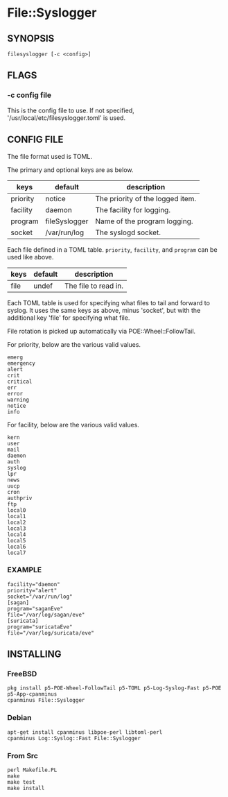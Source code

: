 # File::Syslogger

## SYNOPSIS

```
filesyslogger [-c <config>]
```

## FLAGS

### -c config file

This is the config file to use. If not specified, '/usr/local/etc/filesyslogger.toml' is
used.

## CONFIG FILE

The file format used is TOML.

The primary and optional keys are as below.

| keys     | default       | description                      |
|----------|---------------|----------------------------------|
| priority | notice        | The priority of the logged item. |
| facility | daemon        | The facility for logging.        |
| program  | fileSyslogger | Name of the program logging.     |
| socket   | /var/run/log  | The syslogd socket.              |

Each file defined in a TOML table. `priority`, `facility`, and `program` can be used like
above.

| keys | default | description          |
|------|---------|----------------------|
| file | undef   | The file to read in. |

Each TOML table is used for specifying what files to tail and forward to syslog. It uses
the same keys as above, minus 'socket', but with the additional key 'file' for specifying
what file.

File rotation is picked up automatically via POE::Wheel::FollowTail.

For priority, below are the various valid values.

    emerg
    emergency
    alert
    crit
    critical
    err
    error
    warning
    notice
    info

For facility, below are the various valid values.

    kern
    user
    mail
    daemon
    auth
    syslog
    lpr
    news
    uucp
    cron
    authpriv
    ftp
    local0
    local1
    local2
    local3
    local4
    local5
    local6
    local7

### EXAMPLE

```
facility="daemon"
priority="alert"
socket="/var/run/log"
[sagan]
program="saganEve"
file="/var/log/sagan/eve"
[suricata]
program="suricataEve"
file="/var/log/suricata/eve"
```

## INSTALLING

### FreeBSD

```
pkg install p5-POE-Wheel-FollowTail p5-TOML p5-Log-Syslog-Fast p5-POE p5-App-cpanminus
cpanminus File::Syslogger
```

### Debian

```
apt-get install cpanminus libpoe-perl libtoml-perl
cpanminus Log::Syslog::Fast File::Syslogger
```

### From Src

```
perl Makefile.PL
make
make test
make install
```
